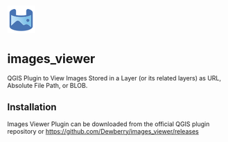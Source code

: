 ![images viewer icon](images_viewer/resources/icon.svg)

# images_viewer
QGIS Plugin to View Images Stored in a Layer (or its related layers) as URL, Absolute File Path, or BLOB.

## Installation
Images Viewer Plugin can be downloaded from the official QGIS plugin repository or https://github.com/Dewberry/images_viewer/releases
